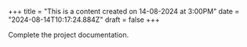 +++
title = "This is a content created on 14-08-2024 at 3:00PM"
date = "2024-08-14T10:17:24.884Z"
draft = false
+++

  Complete the project documentation.
        